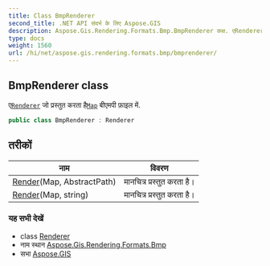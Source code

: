 ```yaml
---
title: Class BmpRenderer
second_title: .NET API संदर्भ के लिए Aspose.GIS
description: Aspose.Gis.Rendering.Formats.Bmp.BmpRenderer कक्ष. एRenderer ज प्रस्तुत करत हैMap बएमप फ़इल में.
type: docs
weight: 1560
url: /hi/net/aspose.gis.rendering.formats.bmp/bmprenderer/
---
```

## BmpRenderer class

ए[`Renderer`](../../aspose.gis.rendering/renderer/) जो प्रस्तुत करता है[`Map`](../../aspose.gis.rendering/map/) बीएमपी फ़ाइल में.

```csharp
public class BmpRenderer : Renderer
```

## तरीकों

| नाम | विवरण |
| --- | --- |
| [Render](../../aspose.gis.rendering/renderer/render/)(Map, AbstractPath) | मानचित्र प्रस्तुत करता है। |
| [Render](../../aspose.gis.rendering/renderer/render/)(Map, string) | मानचित्र प्रस्तुत करता है। |

### यह सभी देखें

* class [Renderer](../../aspose.gis.rendering/renderer/)
* नाम स्थान [Aspose.Gis.Rendering.Formats.Bmp](../../aspose.gis.rendering.formats.bmp/)
* सभा [Aspose.GIS](../../)


